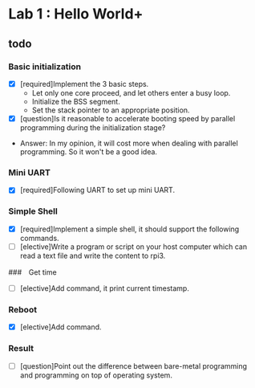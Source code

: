 # Lab 1 : Hello World+


## todo

### Basic initialization

- [x] [required]Implement the 3 basic steps.
  - Let only one core proceed, and let others enter a busy loop.
  - Initialize the BSS segment.
  - Set the stack pointer to an appropriate position.
- [x] [question]Is it reasonable to accelerate booting speed by parallel programming during the initialization stage?
- Answer: In my opinion, it will cost more when dealing with parallel programming. So it won't be a good idea.

### Mini UART
- [x] [required]Following UART to set up mini UART.

### Simple Shell

- [x] [required]Implement a simple shell, it should support the following commands.
- [ ] [elective]Write a program or script on your host computer which can read a text file and write the content to rpi3.

###　Get time

- [ ] [elective]Add <timestamp> command, it print current timestamp.

### Reboot

- [x] [elective]Add <reboot> command.

### Result
- [ ] [question]Point out the difference between bare-metal programming and programming on top of operating system.